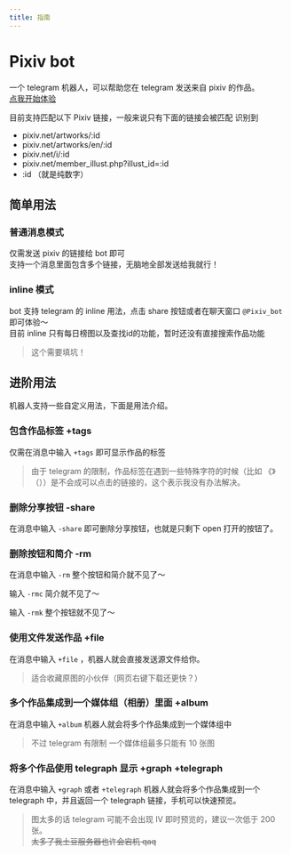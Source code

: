 ```yaml
---
title: 指南
---
```

# Pixiv bot
一个 telegram 机器人，可以帮助您在 telegram 发送来自 pixiv 的作品。  
[点我开始体验](tg://resolve?domain=pixiv_bot&start=67953985)

目前支持匹配以下 Pixiv 链接，一般来说只有下面的链接会被匹配 识别到
- pixiv.net/artworks/:id
- pixiv.net/artworks/en/:id
- pixiv.net/i/:id
- pixiv.net/member_illust.php?illust_id=:id
- :id （就是纯数字）
## 简单用法
### 普通消息模式
仅需发送 pixiv 的链接给 bot 即可  
支持一个消息里面包含多个链接，无脑地全部发送给我就行！

### inline 模式
bot 支持 telegram 的 inline 用法，点击 share 按钮或者在聊天窗口 `@Pixiv_bot` 即可体验～  
目前 inline 只有每日榜图以及查找id的功能，暂时还没有直接搜索作品功能

> 这个需要填坑！

## 进阶用法
机器人支持一些自定义用法，下面是用法介绍。

### 包含作品标签 +tags
仅需在消息中输入 `+tags` 即可显示作品的标签  
> 由于 telegram 的限制，作品标签在遇到一些特殊字符的时候（比如 《》（））是不会成可以点击的链接的，这个表示我没有办法解决。  

### 删除分享按钮 -share
在消息中输入 `-share` 即可删除分享按钮，也就是只剩下 open 打开的按钮了。

### 删除按钮和简介 -rm

在消息中输入 `-rm` 整个按钮和简介就不见了～

输入 `-rmc` 简介就不见了～

输入 `-rmk` 整个按钮就不见了～
### 使用文件发送作品 +file

在消息中输入 `+file` ，机器人就会直接发送源文件给你。  
> 适合收藏原图的小伙伴（网页右键下载还更快？）

### 多个作品集成到一个媒体组（相册）里面 +album

在消息中输入 `+album` 机器人就会将多个作品集成到一个媒体组中  
> 不过 telegram 有限制 一个媒体组最多只能有 10 张图

### 将多个作品使用 telegraph 显示 +graph +telegraph

在消息中输入 `+graph` 或者 `+telegraph` 机器人就会将多个作品集成到一个 telegraph 中，并且返回一个 telegraph 链接，手机可以快速预览。

> 图太多的话 telegram 可能不会出现 IV 即时预览的，建议一次低于 200 张。  
~~太多了我土豆服务器也许会宕机 qaq~~
